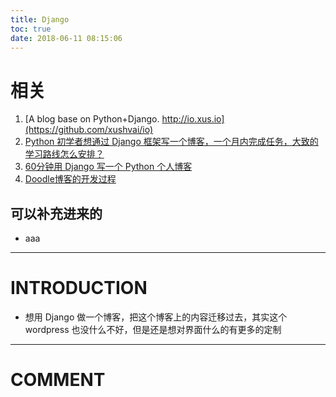 ```yaml
---
title: Django
toc: true
date: 2018-06-11 08:15:06
---
```


# 相关

1. [A blog base on Python+Django. http://io.xus.io](https://github.com/xushvai/io)
2. [Python 初学者想通过 Django 框架写一个博客，一个月内完成任务，大致的学习路线怎么安排？](https://www.zhihu.com/question/20299906)
3. [60分钟用 Django 写一个 Python 个人博客](https://zhuanlan.zhihu.com/p/29685446)
4. [Doodle博客的开发过程](https://www.keakon.net/2010/11/01/Doodle%E5%8D%9A%E5%AE%A2%E7%9A%84%E5%BC%80%E5%8F%91%E8%BF%87%E7%A8%8B)




## 可以补充进来的






  * aaa





* * *





# INTRODUCTION






  * 想用 Django 做一个博客，把这个博客上的内容迁移过去，其实这个 wordpress 也没什么不好，但是还是想对界面什么的有更多的定制


























* * *





# COMMENT
